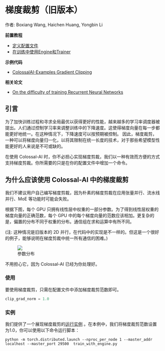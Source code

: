 # 梯度裁剪（旧版本）

作者: Boxiang Wang, Haichen Huang, Yongbin Li

**前置教程**
- [定义配置文件](../basics/define_your_config.md)
- [在训练中使用Engine和Trainer](../basics/engine_trainer.md)

**示例代码**
- [ColossalAI-Examples Gradient Clipping](https://github.com/hpcaitech/ColossalAI-Examples/tree/main/features/gradient_clipping)

**相关论文**
- [On the difficulty of training Recurrent Neural Networks](https://arxiv.org/abs/1211.5063)

## 引言

为了加快训练过程和寻求全局最优以获得更好的性能，越来越多的学习率调度器被提出。人们通过控制学习率来调整训练中的下降速度。这使得梯度向量在每一步都能更好地统一。在这种情况下，下降速度可以按预期被控制。
因此，梯度裁剪，一种可以将梯度向量归一化，以将其限制在统一长度的技术，对于那些希望模型性能更好的人来说是不可或缺的。

在使用 Colossal-AI 时，你不必担心实现梯度剪裁，我们以一种有效而方便的方式支持梯度剪裁。你所需要的只是在你的配置文件中增加一个命令。

## 为什么应该使用 Colossal-AI 中的梯度裁剪

我们不建议用户自己编写梯度剪裁，因为朴素的梯度剪裁在应用张量并行、流水线并行、MoE 等功能时可能会失败。

根据下图，每个 GPU 只拥有线性层中权重的一部分参数。为了得到线性层权重的梯度向量的正确范数，每个 GPU 中的每个梯度向量的范数应该相加。更复杂的是，偏置的分布不同于权重的分布。通信组在求和运算中有所不同。

(注: 这种情况是旧版本的 2D 并行，在代码中的实现是不一样的。但这是一个很好的例子，能够说明在梯度剪裁中统一所有通信的困难。)

<figure style={{textAlign: "center"}}>
<img src="https://s2.loli.net/2022/01/28/KXiJPHt3Dum82cA.png"/>
<figcaption>参数分布</figcaption>
</figure>

不用担心它，因为 Colossal-AI 已经为你处理好。

### 使用
要使用梯度裁剪，只需在配置文件中添加梯度裁剪范数即可。

```python
clip_grad_norm = 1.0
```

### 实例

我们提供了一个展现梯度裁剪的[运行实例](https://github.com/hpcaitech/ColossalAI-Examples/tree/main/features/gradient_clipping)
。在本例中，我们将梯度裁剪范数设置为1.0，你可以使用以下命令运行脚本：

```shell
python -m torch.distributed.launch --nproc_per_node 1 --master_addr localhost --master_port 29500  train_with_engine.py
```
